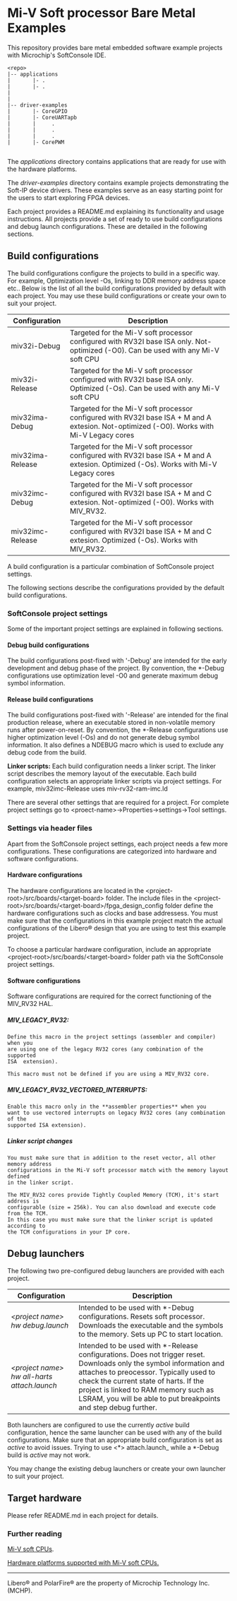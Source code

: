 # Mi-V Soft processor Bare Metal Examples
This repository provides bare metal embedded software example projects with Microchip's SoftConsole IDE.

```
<repo>
|-- applications
|       |- .
|       |- .
|
|
|-- driver-examples
|       |- CoreGPIO
|       |- CoreUARTapb
|       |     .
|       |     .
|       |     .
|       |- CorePWM


```

The *applications* directory contains applications that are ready for use with the hardware platforms.

The *driver-examples* directory contains example projects demonstrating the Soft-IP device drivers. These examples serve as an easy starting point for the users to start exploring FPGA devices.

Each project provides a README.md explaining its functionality and usage instructions.
All projects provide a set of ready to use build configurations and debug launch configurations. These are detailed in the following sections.

## Build configurations
The build configurations configure the projects to build in a specific way. For example, Optimization level -Os, linking to DDR memory address space etc..
Below is the list of all the build configurations provided by default with each project. You may use these build configurations or create your own to suit your project.

|Configuration             | Description                                                                                                  |
|------------------------- | ----------------------------------------------------------------------------------------------------------   |
|miv32i-Debug              | Targeted for the Mi-V soft processor configured with RV32I base ISA only. Not-optimized (-O0). Can be used with any Mi-V soft CPU |
|miv32i-Release            | Targeted for the Mi-V soft processor configured with RV32I base ISA only. Optimized (-Os). Can be used with any Mi-V soft CPU |
|miv32ima-Debug            | Targeted for the Mi-V soft processor configured with RV32I base ISA + M and A extesion. Not-optimized (-O0). Works with Mi-V Legacy cores |
|miv32ima-Release          | Targeted for the Mi-V soft processor configured with RV32I base ISA + M and A extesion. Optimized (-Os). Works with Mi-V Legacy cores |
|miv32imc-Debug            | Targeted for the Mi-V soft processor configured with RV32I base ISA + M and C extesion. Not-optimized (-O0). Works with MIV_RV32. |
|miv32imc-Release          | Targeted for the Mi-V soft processor configured with RV32I base ISA + M and C extesion. Optimized (-Os). Works with MIV_RV32.|

A build configuration is a particular combination of SoftConsole project settings.

The following sections describe the configurations provided by the default build configurations.

### SoftConsole project settings
Some of the important project settings are explained in following sections.

#### Debug build configurations
The build configurations post-fixed with '-Debug' are intended for the early development and debug phase of the project. By convention, the *-Debug configurations use optimization level -O0 and generate maximum debug symbol information.

#### Release build configurations
The build configurations post-fixed with '-Release' are intended for the final production release, where an executable stored in non-volatile memory runs after power-on-reset. By convention, the *-Release configurations use higher optimization level (-Os) and do not generate debug symbol information. It also defines a NDEBUG macro which is used to exclude any debug code from the build.

**Linker scripts:** Each build configuration needs a linker script. The linker script describes the memory layout of the executable. Each build configuration selects an appropriate linker scripts via project settings. For example, miv32imc-Release uses miv-rv32-ram-imc.ld

There are several other settings that are required for a project. For complete project settings go to \<proect-name>->Properties->settings->Tool settings.

### Settings via header files
Apart from the SoftConsole project settings, each project needs a few more configurations. These configurations are categorized into hardware and software configurations.

#### Hardware configurations
The hardware configurations are located in the \<project-root>/src/boards/\<target-board> folder. The include files in the \<project-root>/src/boards/\<target-board>/fpga_design_config folder define the hardware configurations such as clocks and base addressess. You must make sure that the configurations in this example project match the actual configurations of the Libero&reg; design that you are using to test this example project.

To choose a particular hardware configuration, include an appropriate \<project-root>/src/boards/\<target-board> folder path via the SoftConsole project settings.

#### Software configurations
Software configurations are required for the correct functioning of the MIV_RV32 HAL.

##### MIV_LEGACY_RV32:

    Define this macro in the project settings (assembler and compiler) when you
    are using one of the legacy RV32 cores (any combination of the supported 
    ISA  extension).

    This macro must not be defined if you are using a MIV_RV32 core.

##### MIV_LEGACY_RV32_VECTORED_INTERRUPTS:

    Enable this macro only in the **assembler properties** when you
    want to use vectored interrupts on legacy RV32 cores (any combination of the
    supported ISA extension).

##### Linker script changes
    You must make sure that in addition to the reset vector, all other memory address
    configurations in the Mi-V soft processor match with the memory layout defined
    in the linker script.

    The MIV_RV32 cores provide Tightly Coupled Memory (TCM), it's start address is
    configurable (size = 256k). You can also download and execute code from the TCM.
    In this case you must make sure that the linker script is updated according to
    the TCM configurations in your IP core.
## Debug launchers
The following two pre-configured debug launchers are provided with each project.

|Configuration              | Description                                                                                                |
|---------------------------|------------------------------------------------------------------------------------------------------------|
|_\<project name> hw debug.launch_ | Intended to be used with *-Debug configurations. Resets soft processor.<br> Downloads the executable and the symbols to the memory. Sets up PC to start location. |
|_\<project name> hw all-harts attach.launch_ | Intended to be used with *-Release configurations. Does not trigger reset. <br> Downloads only the symbol information and attaches to preocessor. Typically used to check the current state of harts. If the project is linked to RAM memory such as LSRAM, you will be able to put breakpoints and step debug further.                   |

Both launchers are configured to use the currently _active_ build configuration, hence the same launcher can be used with any of the build configurations. Make sure that an appropriate build configuration is set as _active_ to avoid issues. Trying to use <*> attach.launch_ while a *-Debug build is _active_ may not work.

You may change the existing debug launchers or create your own launcher to suit your project.

## Target hardware
Please refer README.md in each project for details.

### Further reading
[Mi-V soft CPUs](https://github.com/RISCV-on-Microsemi-FPGA/CPUs).

[Hardware platforms supported with Mi-V soft CPUs.](https://github.com/RISCV-on-Microsemi-FPGA/Hardware-Platforms)
___
Libero&reg; and PolarFire&reg; are the property of Microchip Technology Inc. (MCHP).

